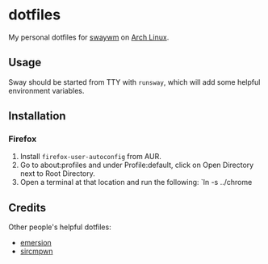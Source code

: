 # dotfiles

My personal dotfiles for [swaywm](https://swaywm.org/) on [Arch Linux](https://archlinux.org/).

## Usage

Sway should be started from TTY with `runsway`, which will add some helpful environment variables.

## Installation

### Firefox

1. Install `firefox-user-autoconfig` from AUR.
2. Go to about:profiles and under Profile:default, click on Open Directory next to Root Directory.
3. Open a terminal at that location and run the following: `ln -s ../chrome

## Credits

Other people's helpful dotfiles:
- [emersion](https://git.sr.ht/~emersion/dotfiles)
- [sircmpwn](https://git.sr.ht/~sircmpwn/dotfiles)
